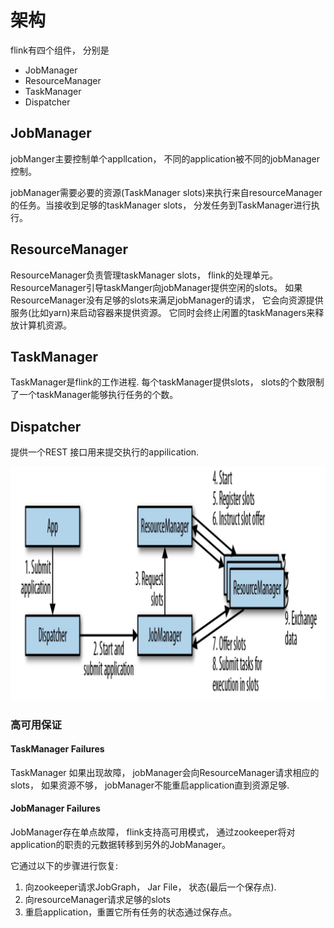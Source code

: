 # 架构

flink有四个组件， 分别是
- JobManager
- ResourceManager
- TaskManager
- Dispatcher


## JobManager

jobManger主要控制单个appllcation， 不同的application被不同的jobManager控制。

jobManager需要必要的资源(TaskManager slots)来执行来自resourceManager的任务。当接收到足够的taskManager slots， 分发任务到TaskManager进行执行。

## ResourceManager

ResourceManager负责管理taskManager slots， flink的处理单元。 ResourceManager引导taskManger向jobManager提供空闲的slots。 如果ResourceManager没有足够的slots来满足jobManager的请求， 它会向资源提供服务(比如yarn)来启动容器来提供资源。 它同时会终止闲置的taskManagers来释放计算机资源。

## TaskManager
TaskManager是flink的工作进程. 每个taskManager提供slots， slots的个数限制了一个taskManager能够执行任务的个数。 

## Dispatcher
提供一个REST 接口用来提交执行的appilication.


![infra](./images/infra.png)


### 高可用保证

#### TaskManager Failures
TaskManager 如果出现故障， jobManager会向ResourceManager请求相应的slots， 如果资源不够， jobManager不能重启application直到资源足够. 

#### JobManager Failures
JobManager存在单点故障， flink支持高可用模式， 通过zookeeper将对application的职责的元数据转移到另外的JobManager。

它通过以下的步骤进行恢复:

1. 向zookeeper请求JobGraph， Jar File， 状态(最后一个保存点).
2. 向resourceManager请求足够的slots
3. 重启application，重置它所有任务的状态通过保存点。



